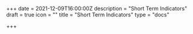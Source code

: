 +++
date = 2021-12-09T16:00:00Z
description = "Short Term Indicators"
draft = true
icon = ""
title = "Short Term Indicators"
type = "docs"

+++
